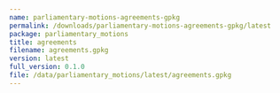```yaml
---
name: parliamentary-motions-agreements-gpkg
permalink: /downloads/parliamentary-motions-agreements-gpkg/latest
package: parliamentary_motions
title: agreements
filename: agreements.gpkg
version: latest
full_version: 0.1.0
file: /data/parliamentary_motions/latest/agreements.gpkg
---
```

